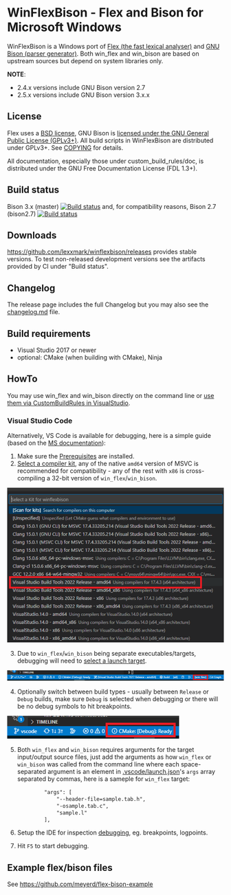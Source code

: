 # WinFlexBison - Flex and Bison for Microsoft Windows

WinFlexBison is a Windows port of [Flex (the fast lexical analyser)](https://github.com/westes/flex/) and [GNU Bison (parser generator)](https://www.gnu.org/software/bison/).
Both win_flex and win_bison are based on upstream sources but depend on system libraries only.

**NOTE**:
* 2.4.x versions include GNU Bison version 2.7
* 2.5.x versions include GNU Bison version 3.x.x

## License
Flex uses a [BSD license](flex/src/COPYING), GNU Bison is [licensed under the GNU General Public License (GPLv3+)](bison/src/COPYING).
All build scripts in WinFlexBison are distributed under GPLv3+. See [COPYING](COPYING) for details.

All documentation, especially those under custom_build_rules/doc, is distributed under the GNU Free Documentation License (FDL 1.3+).

## Build status
Bison 3.x (master) [![Build status](https://ci.appveyor.com/api/projects/status/58lcjnr0mb9uc8c8/branch/master?svg=true)](https://ci.appveyor.com/project/lexxmark/winflexbison/branch/master) and, for compatibility reasons, Bison 2.7 (bison2.7) [![Build status](https://ci.appveyor.com/api/projects/status/58lcjnr0mb9uc8c8/branch/bison2.7?svg=true)](https://ci.appveyor.com/project/lexxmark/winflexbison/branch/bison2.7)

## Downloads
https://github.com/lexxmark/winflexbison/releases provides stable versions.
To test non-released development versions see the artifacts provided by CI under "Build status".

## Changelog
The release page includes the full Changelog but you may also see the [changelog.md](changelog.md) file.

## Build requirements
* Visual Studio 2017 or newer
* optional: CMake (when building with CMake), Ninja

## HowTo
You may use win_flex and win_bison directly on the command line or [use them via CustomBuildRules in VisualStudio](custom_build_rules/README.md).
### Visual Studio Code
Alternatively, VS Code is available for debugging, here is a simple guide (based on the [MS documentation](https://code.visualstudio.com/docs/cpp/cmake-linux)):
1. Make sure the [Prerequisites](https://code.visualstudio.com/docs/cpp/cmake-linux#_prerequisites) are installed.
2. [Select a compiler kit](https://code.visualstudio.com/docs/cpp/cmake-linux#_select-a-kit), any of the native `amd64` version of MSVC is recommended for compatibility - any of the rest with `x86` is cross-compiling a 32-bit version of `win_flex`/`win_bison`.

![Select a compiler kit](.vscode/1_compiler.png)

3. Due to `win_flex`/`win_bison` being separate executables/targets, debugging will need to [select a launch target](https://github.com/microsoft/vscode-cmake-tools/blob/main/docs/debug-launch.md#select-a-launch-target).

![Select a launch targe](.vscode/2_target.png)

4. Optionally switch between build types - usually between `Release` or `Debug` builds, make sure `Debug` is selected when debugging or there will be no debug symbols to hit breakpoints.

![Debug build type](.vscode/3_build.png)

5. Both `win_flex` and `win_bison` requires arguments for the target input/output source files, just add the arguments as how `win_flex` or `win_bison` was called from the command line where each space-separated argument is an element in [.vscode/launch.json](.vscode/launch.json)'s `args` array separated by commas, here is a sameple for `win_flex` target:
```
            "args": [
                "--header-file=sample.tab.h",
                "-osample.tab.c",
                "sample.l"
            ],
```

6. Setup the IDE for inspection [debugging](https://code.visualstudio.com/docs/editor/debugging), eg. breakpoints, logpoints.

7. Hit `F5` to start debugging.

## Example flex/bison files
See https://github.com/meyerd/flex-bison-example

